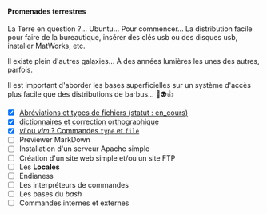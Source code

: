 #### Promenades terrestres

La Terre en question ?... Ubuntu... Pour commencer... La distribution facile
pour faire de la bureautique, insérer des clés usb ou des disques usb,
installer MatWorks, etc.

Il existe plein d'autres galaxies... À des années lumières les unes des autres,
parfois.

Il est important d'aborder les bases superficielles sur un système d'accès plus
facile que des distributions de barbus... :metal::alien::+1:


- [X] [Abréviations et types de fichiers (statut : en_cours)](https://github.com/Kiweedoo/kiweed/blob/master/Promenades_Terrestres/Travailler_Proprement_avec_VI/30_abreviations_filetype.md)
- [X] [dictionnaires et correction orthographique](https://github.com/Kiweedoo/kiweed/blob/master/Promenades_Terrestres/Travailler_Proprement_avec_VI/20_vi_dicos_correction_ortho.md)
- [x] [*vi* ou *vim* ? Commandes `type` et `file`](https://github.com/Kiweedoo/kiweed/blob/master/Promenades_Terrestres/Travailler_Proprement_avec_VI/10_vi_ou_vim_type_file_commands.md)
- [ ] Previewer MarkDown
- [ ] Installation d'un serveur Apache simple
- [ ] Création d'un site web simple et/ou un site FTP
- [ ] Les **Locales**
- [ ] Endianess
- [ ] Les interpréteurs de commandes
- [ ] Les bases du *bash*
- [ ] Commandes internes et externes
